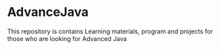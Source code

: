 # AdvanceJava
This repository is contains Learning materials, program and projects for those who are looking for Advanced Java

